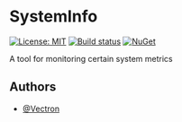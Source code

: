 # SystemInfo
[![License: MIT](https://img.shields.io/badge/License-MIT-green.svg)](https://github.com/Vectron/SystemInfo/blob/main/LICENSE.txt)
[![Build status](https://github.com/Vectron/SystemInfo/actions/workflows/BuildTestDeploy.yml/badge.svg)](https://github.com/Vectron/SystemInfo/actions)
[![NuGet](https://img.shields.io/nuget/v/SystemInfo.Abstraction.svg)](https://www.nuget.org/packages/SystemInfo.Abstraction)

A tool for monitoring certain system metrics

## Authors
- [@Vectron](https://www.github.com/Vectron)
